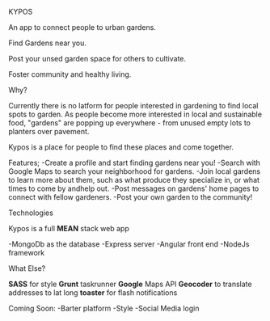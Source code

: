 KYPOS


An app to connect people to urban gardens.

Find Gardens near you.

Post your unsed garden space for others to cultivate.

Foster community and healthy living.

Why?

Currently there is no latform for people interested in gardening to find local spots to garden.
As people become more interested in local and sustainable food, "gardens" are popping up everywhere - from unused empty lots to planters over pavement.  

Kypos is a place for people to find these places and come together.

Features;
-Create a profile and start finding gardens near you!
-Search with Google Maps to search your neighborhood for gardens.
-Join local gardens to learn more about them, such as what produce they specialize in, or what times to come by andhelp out.
-Post messages on gardens' home pages to connect with fellow gardeners.
-Post your own garden to the community!

Technologies

Kypos is a full **MEAN** stack web app

-MongoDb as the database
-Express server
-Angular front end
-NodeJs framework

What Else?

**SASS** for style
**Grunt** taskrunner
**Google** Maps API
**Geocoder** to translate addresses to lat long
**toaster** for flash notifications


Coming Soon:
-Barter platform
-Style
-Social Media login



